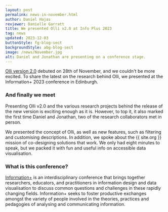 ```yaml
---
layout: post
permalink: news-in-november.html
author: Daniel Hajas
reviewer: Danielle Garratt
title: We presented Olli v2.0 at Info Plus 2023
tag: news
updated: 2023-12-03
buttonStyle: fg-blog-sect
backgroundStyle: abg-blog-sect
image: /news/November.jpg
alt: Daniel and Jonathan are presenting on a conference stage.
---
```


[Olli version 2.0](https://mitvis.github.io/olli/) debuted on 28th of November, and we couldn't be more excited.
To share the latest on the research behind Olli, we presented at the Information+ 2023 conference in Edinburgh.
<!-- excerpt-end -->

### And finally we meet

Presenting Olli v2.0 and the various research projects behind the release of the new version is exciting enough as it is.
However, to top it, it also marked the first time Daniel and Jonathan, two of the research collaborators met in person.

We presented the concept of Olli, as well as new features, such as filtering and customising descriptions.
In addition, we spoke about the {{ site.org }} mission of co-designing solutions that work.
We only had eight minutes to speak, but we packed it with fun and useful info on accessible data visualisation.

### What is this conference?

[Information+](https://informationplusconference.com/2023/) is an interdisciplinary conference that brings together researchers, educators, and practitioners  in information design and data visualisation to discuss common questions and challenges in these rapidly changing fields. Information+ seeks to foster productive exchanges amongst the variety of people involved in the theories, practices and pedagogies of analysing and communicating information.